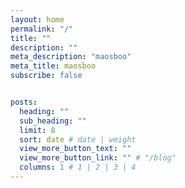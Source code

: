 ```yaml
---
layout: home
permalink: "/"
title: ""
description: ""
meta_description: "maosboo"
meta_title: maosboo
subscribe: false


posts:
  heading: ""
  sub_heading: ""
  limit: 8
  sort: date # date | weight
  view_more_button_text: ""
  view_more_button_link: "" # "/blog"
  columns: 1 # 1 | 2 | 3 | 4
---
```


